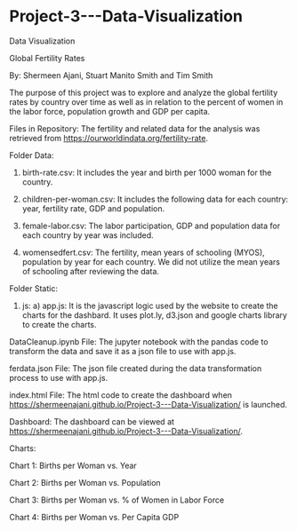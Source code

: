 # Project-3---Data-Visualization
Data Visualization

Global Fertility Rates

By: Shermeen Ajani, Stuart Manito Smith and Tim Smith

The purpose of this project was to explore and analyze the global fertility rates by country over time as well as in relation to the percent of women in the labor force, population growth and GDP per capita.  

Files in Repository: 
The fertility and related data for the analysis was retrieved from https://ourworldindata.org/fertility-rate.

  Folder Data: 
  1) birth-rate.csv: It includes the year and birth per 1000 woman for the country. 

  2) children-per-woman.csv: It includes the following data for each country:  year, fertility rate, GDP and population.

  3) female-labor.csv: The labor participation, GDP and population data for each country by year was included.

  4) womensedfert.csv: The fertility, mean years of schooling (MYOS), population by year for each country.  We did not utilize the mean years of schooling after reviewing the data.  

  Folder Static:
  1) js: 
    a) app.js: It is the javascript logic used by the website to create the charts for the dashbard.  It uses plot.ly, d3.json and google charts library to create the charts.
  
  DataCleanup.ipynb File: The jupyter notebook with the pandas code to transform the data and save it as a json file to use with app.js.
  
  ferdata.json File:  The json file created during the data transformation process to use with app.js.
  
  index.html File:  The html code to create the dashboard when https://shermeenajani.github.io/Project-3---Data-Visualization/ is launched.
  

Dashboard:
The dashboard can be viewed at https://shermeenajani.github.io/Project-3---Data-Visualization/.

  Charts:
  
  Chart 1: Births per Woman vs. Year
  
  Chart 2: Births per Woman vs. Population
  
  Chart 3: Births per Woman vs. % of Women in Labor Force
  
  Chart 4: Births per Woman vs. Per Capita GDP
  
  
